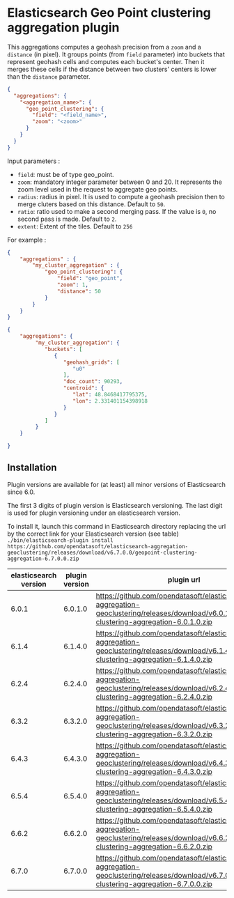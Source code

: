 Elasticsearch Geo Point clustering aggregation plugin
=====================================================

This aggregations computes a geohash precision from a `zoom` and a `distance` (in pixel).
It groups points (from `field` parameter) into buckets that represent geohash cells and computes each bucket's center.
Then it merges these cells if the distance between two clusters' centers is lower than the `distance` parameter.

```json
{
  "aggregations": {
    "<aggregation_name>": {
      "geo_point_clustering": {
        "field": "<field_name>",
        "zoom": "<zoom>"
      }
    }
  }
}
```
Input parameters :
 - `field`: must be of type geo_point.
 - `zoom`: mandatory integer parameter between 0 and 20. It represents the zoom level used in the request to aggregate geo points.
 - `radius`: radius in pixel. It is used to compute a geohash precision then to merge cluters based on this distance. Default to `50`. 
 - `ratio`: ratio used to make a second merging pass. If the value is `0`, no second pass is made. Default to `2`. 
 - `extent`: Extent of the tiles. Default to `256`

For example :

```json
{
    "aggregations" : {
        "my_cluster_aggregation" : {
            "geo_point_clustering": {
                "field": "geo_point",
                "zoom": 1,
                "distance": 50
            }
        }
    }
}
```

```json
{
    "aggregations": {
         "my_cluster_aggregation": {
            "buckets": [
               {
                  "geohash_grids": [
                     "u0"
                  ],
                  "doc_count": 90293,
                  "centroid": {
                     "lat": 48.8468417795375,
                     "lon": 2.331401154398918
                  }
               }
            ]
         }
    }

}
```

Installation
------------

Plugin versions are available for (at least) all minor versions of Elasticsearch since 6.0.

The first 3 digits of plugin version is Elasticsearch versioning. The last digit is used for plugin versioning under an elasticsearch version.

To install it, launch this command in Elasticsearch directory replacing the url by the correct link for your Elasticsearch version (see table)
`./bin/elasticsearch-plugin install https://github.com/opendatasoft/elasticsearch-aggregation-geoclustering/releases/download/v6.7.0.0/geopoint-clustering-aggregation-6.7.0.0.zip`

| elasticsearch version | plugin version | plugin url |
| --------------------- | -------------- | ---------- |
| 6.0.1 | 6.0.1.0 | https://github.com/opendatasoft/elasticsearch-aggregation-geoclustering/releases/download/v6.0.1.0/geopoint-clustering-aggregation-6.0.1.0.zip|
| 6.1.4 | 6.1.4.0 | https://github.com/opendatasoft/elasticsearch-aggregation-geoclustering/releases/download/v6.1.4.0/geopoint-clustering-aggregation-6.1.4.0.zip|
| 6.2.4 | 6.2.4.0 | https://github.com/opendatasoft/elasticsearch-aggregation-geoclustering/releases/download/v6.2.4.0/geopoint-clustering-aggregation-6.2.4.0.zip|
| 6.3.2 | 6.3.2.0 | https://github.com/opendatasoft/elasticsearch-aggregation-geoclustering/releases/download/v6.3.2.0/geopoint-clustering-aggregation-6.3.2.0.zip|
| 6.4.3 | 6.4.3.0 | https://github.com/opendatasoft/elasticsearch-aggregation-geoclustering/releases/download/v6.4.3.0/geopoint-clustering-aggregation-6.4.3.0.zip|
| 6.5.4 | 6.5.4.0 | https://github.com/opendatasoft/elasticsearch-aggregation-geoclustering/releases/download/v6.5.4.0/geopoint-clustering-aggregation-6.5.4.0.zip|
| 6.6.2 | 6.6.2.0 | https://github.com/opendatasoft/elasticsearch-aggregation-geoclustering/releases/download/v6.6.2.0/geopoint-clustering-aggregation-6.6.2.0.zip|
| 6.7.0 | 6.7.0.0 | https://github.com/opendatasoft/elasticsearch-aggregation-geoclustering/releases/download/v6.7.0.0/geopoint-clustering-aggregation-6.7.0.0.zip|
 
 